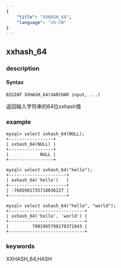 ```yaml
---
{
    "title": "XXHASH_64",
    "language": "zh-CN"
}
---
```


<!-- 
Licensed to the Apache Software Foundation (ASF) under one
or more contributor license agreements.  See the NOTICE file
distributed with this work for additional information
regarding copyright ownership.  The ASF licenses this file
to you under the Apache License, Version 2.0 (the
"License"); you may not use this file except in compliance
with the License.  You may obtain a copy of the License at
  http://www.apache.org/licenses/LICENSE-2.0
Unless required by applicable law or agreed to in writing,
software distributed under the License is distributed on an
"AS IS" BASIS, WITHOUT WARRANTIES OR CONDITIONS OF ANY
KIND, either express or implied.  See the License for the
specific language governing permissions and limitations
under the License.
-->

## xxhash_64

### description
#### Syntax

`BIGINT XXHASH_64(VARCHAR input, ...)`

返回输入字符串的64位xxhash值

### example

```
mysql> select xxhash_64(NULL);
+-----------------+
| xxhash_64(NULL) |
+-----------------+
|            NULL |
+-----------------+

mysql> select xxhash_64("hello");
+----------------------+
| xxhash_64('hello')   |
+----------------------+
| -7685981735718036227 |
+----------------------+

mysql> select xxhash_64("hello", "world");
+-----------------------------+
| xxhash_64('hello', 'world') |
+-----------------------------+
|         7001965798170371843 |
+-----------------------------+
```

### keywords

XXHASH_64,HASH
